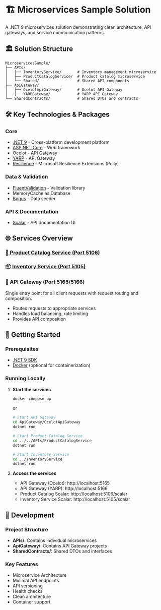 # 🏗️ Microservices Sample Solution

A .NET 9 microservices solution demonstrating clean architecture, API gateways, and service communication patterns.

## 🏛️ Solution Structure

```
MicroservicesSample/
├── APIs/
│   ├── InventoryService/       # Inventory management microservice
│   ├── ProductCatalogService/  # Product catalog microservice
│   └── Shared/                 # Shared API components
├── ApiGateway/
│   ├── OcelotApiGateway/       # Ocelot API Gateway
│   ├── YARPGateway/            # YARP API Gateway
└── SharedContracts/            # Shared DTOs and contracts
```

## 🛠️ Key Technologies & Packages

### Core

- [.NET 9](https://dotnet.microsoft.com/download/dotnet/9.0) - Cross-platform development platform
- [ASP.NET Core](https://docs.microsoft.com/aspnet/core) - Web framework
- [Ocelot](https://github.com/ThreeMammals/Ocelot) - API Gateway
- [YARP](https://github.com/dotnet/yarp) - API Gateway
- [Resilience](https://www.nuget.org/packages/Microsoft.Extensions.Resilience) - Microsoft Resilience Extensions (Polly)

### Data & Validation

- [FluentValidation](https://docs.fluentvalidation.net/) - Validation library
- MemoryCache as Database
- [Bogus](https://github.com/bchavez/Bogus) - Data seeder

### API & Documentation

- [Scalar](https://github.com/scalar/scalar) - API documentation UI

## 🌐 Services Overview

### [🏪 Product Catalog Service (Port 5106)](https://github.com/danjaniell/InventoryService)

### [📦 Inventory Service (Port 5105)](https://github.com/danjaniell/ProductCatalogService)

### 🌉 API Gateway (Port 5165/5166)

Single entry point for all client requests with request routing and composition.

- Routes requests to appropriate services
- Handles load balancing, rate limiting
- Provides API composition

## 🚀 Getting Started

### Prerequisites

- [.NET 9 SDK](https://dotnet.microsoft.com/download/dotnet/9.0)
- [Docker](https://www.docker.com/) (optional for containerization)

### Running Locally

1. **Start the services**

   ```bash
   docker compose up
   ```

   or

   ```bash
   # Start API Gateway
   cd ApiGateway/OcelotApiGateway
   dotnet run

   # Start Product Catalog Service
   cd ../../APIs/ProductCatalogService
   dotnet run

   # Start Inventory Service
   cd ../InventoryService
   dotnet run
   ```

2. **Access the services**
   - API Gateway (Ocelot): http://localhost:5165
   - API Gateway (YARP): http://localhost:5166
   - Product Catalog Scalar: http://localhost:5106/scalar
   - Inventory Service Scalar: http://localhost:5105/scalar

## 🔧 Development

### Project Structure

- **APIs/**: Contains individual microservices
- **ApiGateway/**: Contains API Gateway projects
- **SharedContracts/**: Shared DTOs and interfaces

### Key Features

- Microservice Architecture
- Minimal API endpoints
- API versioning
- Health checks
- Clean architecture
- Container support
